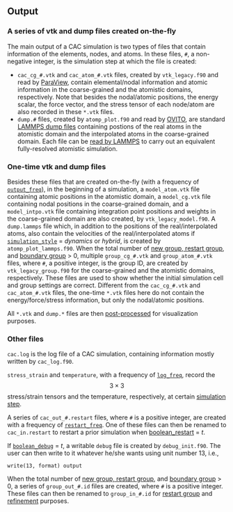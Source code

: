## Output

### A series of vtk and dump files created on-the-fly

The main output of a CAC simulation is two types of files that contain information of the elements, nodes, and atoms. In these files, `#`, a non-negative integer, is the simulation step at which the file is created:

* `cac_cg_#.vtk` and `cac_atom_#.vtk` files, created by `vtk_legacy.f90` and read by [ParaView](../chapter6/paraview.md), contain elemental/nodal information and atomic information in the coarse-grained and the atomistic domains, respectively. Note that besides the nodal/atomic positions, the energy scalar, the force vector, and the stress tensor of each node/atom are also recorded in these `*.vtk` files. 
* `dump.#` files, created by `atomp_plot.f90` and read by [OVITO](../chapter6/ovito.md), are standard [LAMMPS dump files](http://lammps.sandia.gov/doc/dump.html) containing postions of the real atoms in the atomistic domain and the interpolated atoms in the coarse-grained domain. Each file can be [read by LAMMPS](http://lammps.sandia.gov/doc/read_dump.html) to carry out an equivalent fully-resolved atomistic simulation.

### One-time vtk and dump files 

Besides these files that are created on-the-fly (with a frequency of [`output_freq`](../chapter5/dump.md)), in the beginning of a simulation, a `model_atom.vtk` file containing atomic positions in the atomistic domain, a `model_cg.vtk` file containing nodal positions in the coarse-grained domain, and a `model_intpo.vtk` file containing integration point positions and weights in the coarse-grained domain are also created, by `vtk_legacy_model.f90`. A `dump.lammps` file which, in addition to the positions of the real/interpolated atoms, also contain the velocities of the real/interpolated atoms if [`simulation_style`](../chapter5/simulator.md) = _dynamics_ or _hybrid_, is created by `atomp_plot_lammps.f90`. When the total number of [new group, restart group](../chapter5/group_num.md), and [boundary group](../chapter5/bd_group.md) > 0, multiple `group_cg_#.vtk` and `group_atom_#.vtk` files, where `#`, a positive integer, is the group ID, are created by `vtk_legacy_group.f90` for the coarse-grained and the atomistic domains, respectively. These files are used to show whether the initial simulation cell and group settings are correct. Different from the `cac_cg_#.vtk` and `cac_atom_#.vtk` files, the one-time `*.vtk` files here do not contain the energy/force/stress information, but only the nodal/atomic positions.

All `*.vtk` and `dump.*` files are then [post-processed](../chapter6/README.md) for visualization purposes.

### Other files

`cac.log` is the log file of a CAC simulation, containing information mostly written by `cac_log.f90`.

`stress_strain` and `temperature`, with a frequency of [`log_freq`](../chapter5/dump.md), record the $$3\times 3$$ stress/strain tensors and the temperature, respectively, at certain [simulation step](../chapter5/run.md).

A series of `cac_out_#.restart` files, where `#` is a positive integer, are created with a frequency of [`restart_freq`](../chapter5/dump.md). One of these files can then be renamed to `cac_in.restart` to restart a prior simulation when [boolean_restart](../chapter5/restart.md) = _t_.

If [`boolean_debug`](../chapter5/debug.md) = _t_, a writable `debug` file is created by `debug_init.f90`. The user can then write to it whatever he/she wants using unit number 13, i.e.,

	write(13, format) output

When the total number of [new group, restart group](../chapter5/group_num.md), and [boundary group](../chapter5/bd_group.md) > 0, a series of `group_out_#.id` files are created, where `#` is a positive integer. These files can then be renamed to `group_in_#.id` for [restart group](../chapter5/group.md) and [refinement](../chapter5/refine.md) purposes.